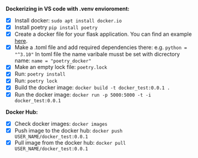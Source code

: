 

**Dockerizing in VS code with .venv envioroment:**
- [x] Install docker: `sudo apt install docker.io`
- [x] Install poetry `pip install poetry`
- [x] Create a docker file for your flask application. You can find an example [here](https://github.com/fatemehsrz/Poetry_Docker/blob/main/Dockerfile).
- [x] Make a .toml file and add required dependencies there: e.g. `python = "^3.10"` In toml file the name varibale musst be set with dicrectory name: `name = "poetry_docker"`
- [x] Make an empty lock file: `poetry.lock`
- [x] Run: `poetry install`
- [x] Run: `poetry lock`
- [x] Build the docker image: `docker build -t docker_test:0.0.1 .`
- [x] Run the docker image: `docker run -p 5000:5000 -t -i docker_test:0.0.1`

**Docker Hub:**

- [x] Check docker images: `docker images`
- [x] Push image to the docker hub: `docker push USER_NAME/docker_test:0.0.1`
- [x] Pull image from the docker hub: `docker pull USER_NAME/docker_test:0.0.1`
